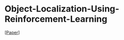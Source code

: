 # Object-Localization-Using-Reinforcement-Learning

[[Paper](https://arxiv.org/pdf/1511.06015.pdf)]
